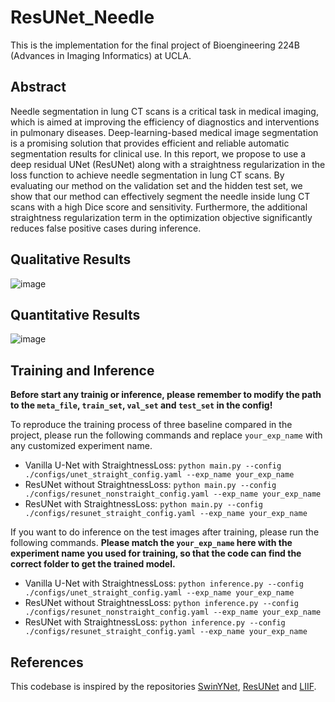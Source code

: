 # ResUNet_Needle

This is the implementation for the final project of Bioengineering 224B (Advances in Imaging Informatics) at UCLA.

## Abstract
Needle segmentation in lung CT scans is a critical task in medical imaging, which is aimed at improving the efficiency of diagnostics and interventions in pulmonary diseases. Deep-learning-based medical image segmentation is a promising solution that provides efficient and reliable automatic segmentation results for clinical use. In this report, we propose to use a deep residual UNet (ResUNet) along with a straightness regularization in the loss function to achieve needle segmentation in lung CT scans. By evaluating our method on the validation set and the hidden test set, we show that our method can effectively segment the needle inside lung CT scans with a high Dice score and sensitivity. Furthermore, the additional straightness regularization term in the optimization objective significantly reduces false positive cases during inference.

## Qualitative Results
![image](https://github.com/Calvin-Pang/ResUNet_Needle/assets/72646258/f04b2b42-4d5b-4c86-929a-865a380ee3dd)

## Quantitative Results
![image](https://github.com/Calvin-Pang/ResUNet_Needle/assets/72646258/51fb203e-74b5-485d-b6b7-b5fb14a2feeb)

## Training and Inference
**Before start any trainig or inference, please remember to modify the path to the `meta_file`, `train_set`, `val_set` and `test_set` in the config!**

To reproduce the training process of three baseline compared in the project, please run the following commands and replace `your_exp_name` with any customized experiment name.

- Vanilla U-Net with StraightnessLoss: `python main.py --config ./configs/unet_straight_config.yaml --exp_name your_exp_name`
- ResUNet without StraightnessLoss: `python main.py --config ./configs/resunet_nonstraight_config.yaml --exp_name your_exp_name`
- ResUNet with StraightnessLoss: `python main.py --config ./configs/resunet_straight_config.yaml --exp_name your_exp_name`

If you want to do inference on the test images after training, please run the following commands. **Please match the `your_exp_name` here with the experiment name you used for training, so that the code can find the correct folder to get the trained model.**

- Vanilla U-Net with StraightnessLoss: `python inference.py --config ./configs/unet_straight_config.yaml --exp_name your_exp_name`
- ResUNet without StraightnessLoss: `python inference.py --config ./configs/resunet_nonstraight_config.yaml --exp_name your_exp_name`
- ResUNet with StraightnessLoss: `python inference.py --config ./configs/resunet_straight_config.yaml --exp_name your_exp_name`

## References
This codebase is inspired by the repositories [SwinYNet](https://github.com/Zch0414/Liver-Tumor-Segmentation-and-Recognition/tree/swin-ynet), [ResUNet](https://github.com/rishikksh20/ResUnet.git) and [LIIF](https://github.com/yinboc/liif).
